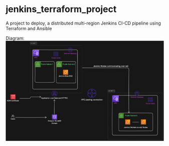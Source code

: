# jenkins_terraform_project
A project to deploy, a distributed multi-region Jenkins CI-CD pipeline using Terraform and Ansible

Diagram:
![architectural diagram](diagram/architecture_diagram.png)

